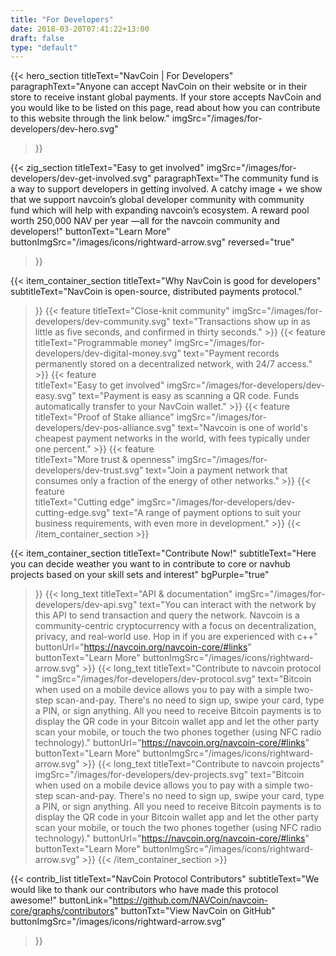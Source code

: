 ```yaml
---
title: "For Developers"
date: 2018-03-20T07:41:22+13:00
draft: false
type: "default"
---
```

{{< hero_section
titleText="NavCoin | For Developers"
paragraphText="Anyone can accept NavCoin on their website or in their store to receive instant global payments. If your store accepts NavCoin and you would like to be listed on this page, read about how you can contribute to this website through the link below."
imgSrc="/images/for-developers/dev-hero.svg"
>}}

{{< zig_section
titleText="Easy to get involved"
imgSrc="/images/for-developers/dev-get-involved.svg"
paragraphText="The community fund is a way to support developers in getting involved. A catchy image + we show that we support navcoin’s global developer community with community fund which will help with expanding navcoin’s ecosystem. A reward pool worth 250,000 NAV per year —all for the navcoin community and developers!" 
buttonText="Learn More"
buttonImgSrc="/images/icons/rightward-arrow.svg"
reversed="true"
>}}

{{< item_container_section 
    titleText="Why NavCoin is good for developers"
    subtitleText="NavCoin is open-source, distributed payments protocol."
>}}
    {{< feature 
        titleText="Close-knit community"
        imgSrc="/images/for-developers/dev-community.svg"
        text="Transactions show up in as little as five seconds, and confirmed in thirty seconds."
    >}}
    {{< feature 
        titleText="Programmable money"
        imgSrc="/images/for-developers/dev-digital-money.svg"
        text="Payment records permanently stored on a decentralized network, with 24/7 access."
    >}}
    {{< feature                 
        titleText="Easy to get involved"
        imgSrc="/images/for-developers/dev-easy.svg"
        text="Payment is easy as scanning a QR code. Funds automatically transfer to your NavCoin wallet."
    >}}
    {{< feature                 
        titleText="Proof of Stake alliance"
        imgSrc="/images/for-developers/dev-pos-alliance.svg"
        text="Navcoin is one of world's cheapest payment networks in the world, with fees typically under one percent."
    >}}
    {{< feature                 
        titleText="More trust & openness"
        imgSrc="/images/for-developers/dev-trust.svg"
        text="Join a payment network that consumes only a fraction of the energy of other networks."
    >}}
    {{< feature                 
        titleText="Cutting edge"
        imgSrc="/images/for-developers/dev-cutting-edge.svg"
        text="A range of payment options to suit your business requirements, with even more in development."
    >}}
{{< /item_container_section >}}

{{< item_container_section 
    titleText="Contribute Now!"
    subtitleText="Here you can decide weather you want to in contribute to core or navhub projects based on your skill sets and interest"
    bgPurple="true"
>}}
    {{< long_text 
        titleText="API & documentation"
        imgSrc="/images/for-developers/dev-api.svg"
        text="You can interact with the network by this API to send transaction and query the network. Navcoin is a community-centric cryptocurrency with a focus on decentralization, privacy, and real-world use. Hop in if you are experienced with c++"
        buttonUrl="https://navcoin.org/navcoin-core/#links"
        buttonText="Learn More"
        buttonImgSrc="/images/icons/rightward-arrow.svg"
    >}}
    {{< long_text 
        titleText="Contribute to navcoin protocol "
        imgSrc="/images/for-developers/dev-protocol.svg"
        text="Bitcoin when used on a mobile device allows you to pay with a simple two-step scan-and-pay. There's no need to sign up, swipe your card, type a PIN, or sign anything. All you need to receive Bitcoin payments is to display the QR code in your Bitcoin wallet app and let the other party scan your mobile, or touch the two phones together (using NFC radio technology)."
        buttonUrl="https://navcoin.org/navcoin-core/#links"
        buttonText="Learn More"
        buttonImgSrc="/images/icons/rightward-arrow.svg"
    >}}
    {{< long_text 
        titleText="Contribute to navcoin projects"
        imgSrc="/images/for-developers/dev-projects.svg"
        text="Bitcoin when used on a mobile device allows you to pay with a simple two-step scan-and-pay. There's no need to sign up, swipe your card, type a PIN, or sign anything. All you need to receive Bitcoin payments is to display the QR code in your Bitcoin wallet app and let the other party scan your mobile, or touch the two phones together (using NFC radio technology)."
        buttonUrl="https://navcoin.org/navcoin-core/#links"
        buttonText="Learn More"
        buttonImgSrc="/images/icons/rightward-arrow.svg"
    >}}
{{< /item_container_section >}}

{{< contrib_list
    titleText="NavCoin Protocol Contributors"
    subtitleText="We would like to thank our contributors who have made this protocol awesome!"
    buttonLink="https://github.com/NAVCoin/navcoin-core/graphs/contributors"
    buttonTxt="View NavCoin on GitHub"
    buttonImgSrc="/images/icons/rightward-arrow.svg"
>}}